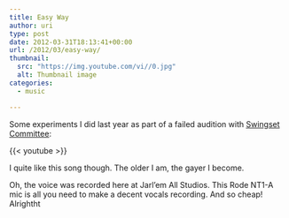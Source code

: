 ```yaml
---
title: Easy Way
author: uri
type: post
date: 2012-03-31T18:13:41+00:00
url: /2012/03/easy-way/
thumbnail:
  src: "https://img.youtube.com/vi//0.jpg"
  alt: Thumbnail image
categories:
  - music

---
```

Some experiments I did last year as part of a failed audition with [Swingset Committee][1]:

{{< youtube  >}}</iframe>

I quite like this song though. The older I am, the gayer I become.

Oh, the voice was recorded here at Jarl&#8217;em All Studios. This Rode NT1-A mic is all you need to make a decent vocals recording. And so cheap! Alrightht

 [1]: https://www.myspace.com/swingsetcommittee